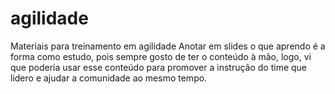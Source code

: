 # agilidade
Materiais para treinamento em agilidade
Anotar em slides o que aprendo é a forma como estudo, pois sempre gosto de ter o conteúdo à mão, logo, vi que poderia usar esse conteúdo para promover a instrução do time que lidero e ajudar a comunidade ao mesmo tempo.
